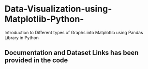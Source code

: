 # Data-Visualization-using-Matplotlib-Python-
Introduction to Different types of Graphs into Matplotlib using Pandas Library in Python

## Documentation  and Dataset Links has been provided in the code 
